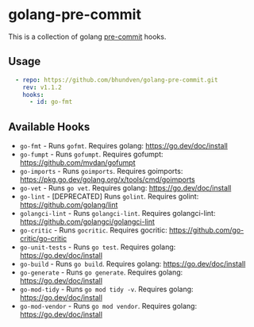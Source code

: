 # golang-pre-commit

This is a collection of golang [pre-commit](http://pre-commit.com/) hooks.
## Usage

```yaml
  - repo: https://github.com/bhundven/golang-pre-commit.git
    rev: v1.1.2
    hooks:
      - id: go-fmt
```

## Available Hooks

* `go-fmt` - Runs `gofmt`. Requires golang: https://go.dev/doc/install
* `go-fumpt` - Runs `gofumpt`. Requires gofumpt: https://github.com/mvdan/gofumpt
* `go-imports` - Runs `goimports`. Requires goimports: https://pkg.go.dev/golang.org/x/tools/cmd/goimports
* `go-vet` - Runs `go vet`. Requires golang: https://go.dev/doc/install
* `go-lint` - [DEPRECATED] Runs `golint`. Requires golint: https://github.com/golang/lint
* `golangci-lint` - Runs `golangci-lint`. Requires golangci-lint: https://github.com/golangci/golangci-lint
* `go-critic` - Runs `gocritic`. Requires gocritic: https://github.com/go-critic/go-critic
* `go-unit-tests` - Runs `go test`. Requires golang: https://go.dev/doc/install
* `go-build` - Runs `go build`. Requires golang: https://go.dev/doc/install
* `go-generate` - Runs `go generate`. Requires golang: https://go.dev/doc/install
* `go-mod-tidy` - Runs `go mod tidy -v`. Requires golang: https://go.dev/doc/install
* `go-mod-vendor` - Runs `go mod vendor`. Requires golang: https://go.dev/doc/install
